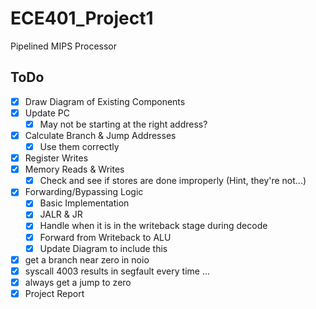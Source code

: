 # ECE401_Project1
Pipelined MIPS Processor

## ToDo
- [x] Draw Diagram of Existing Components
- [x] Update PC
    - [x] May not be starting at the right address?
- [x] Calculate Branch & Jump Addresses
    - [x] Use them correctly
- [x] Register Writes
- [x] Memory Reads & Writes
    - [x] Check and see if stores are done improperly (Hint, they're not...)
- [x] Forwarding/Bypassing Logic
    - [x] Basic Implementation
    - [x] JALR & JR
    - [x] Handle when it is in the writeback stage during decode
    - [x] Forward from Writeback to ALU
	- [x] Update Diagram to include this
- [x] get a branch near zero in noio
- [x] syscall 4003 results in segfault every time ...
- [x] always get a jump to zero
- [x] Project Report
